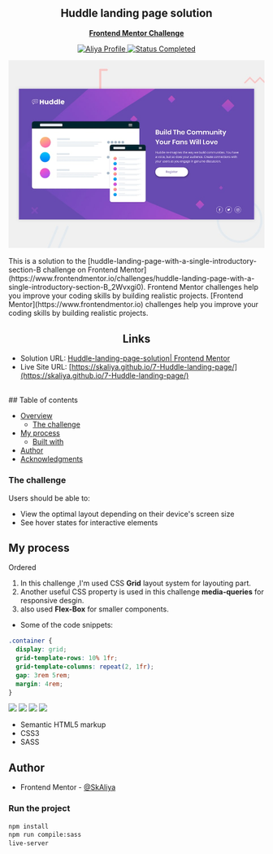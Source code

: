 <div align="center">
 <h2 align="center">Huddle landing page solution</h2>
<p align='center'>
 <a href="https://www.frontendmentor.io/challenges/huddle-landing-page-with-a-single-introductory-section-B_2Wvxgi0"><strong>Frontend Mentor Challenge</strong></a>
    <br />
    </p>
</div>

<!-- Bagdes -->
<div align="center">
  <!-- Profile -->
  <a href="https://www.frontendmentor.io/profile/SkAliya">
    <img src="https://img.shields.io/badge/Profile-Aliya%20Shaik-07ecf8?style=for-the-badge&logo=frontendmentor" alt="Aliya Profile">
  </a>
  <!-- Status -->
    <a href="#">
    <img src="https://img.shields.io/badge/Status-Completed-brightgreen?style=for-the-badge" alt="Status Completed">
  </a>
</div>

<div align="center">

![solution preview](./design/desktop-preview.jpg)

</div>
This is a solution to the [huddle-landing-page-with-a-single-introductory-section-B challenge on Frontend Mentor](https://www.frontendmentor.io/challenges/huddle-landing-page-with-a-single-introductory-section-B_2Wvxgi0). Frontend Mentor challenges help you improve your coding skills by building realistic projects.
[Frontend Mentor](https://www.frontendmentor.io) challenges help you improve your coding skills by building realistic projects.

<h2 align="center">Links</h2>

- Solution URL: [Huddle-landing-page-solution| Frontend Mentor](https://www.frontendmentor.io/solutions/simple-huddle-landing-pagehtml5css3sass-LSlaaEg_-A)
- Live Site URL: [https://skaliya.github.io/7-Huddle-landing-page/](https://skaliya.github.io/7-Huddle-landing-page/)

<br>
## Table of contents

- [Overview](#overview)
  - [The challenge](#the-challenge)
- [My process](#my-process)
  - [Built with](#built-with)
- [Author](#author)
- [Acknowledgments](#acknowledgments)

### The challenge

Users should be able to:

- View the optimal layout depending on their device's screen size
- See hover states for interactive elements

## My process

Ordered

1. In this challenge ,I'm used CSS **Grid** layout system for layouting part.
2. Another useful CSS property is used in this challenge **media-queries** for responsive desgin.
3. also used **Flex-Box** for smaller components.

- Some of the code snippets:

```css
.container {
  display: grid;
  grid-template-rows: 10% 1fr;
  grid-template-columns: repeat(2, 1fr);
  gap: 3rem 5rem;
  margin: 4rem;
}
```

<!-- Bagdes -->

![](https://img.shields.io/badge/HTML5-E34F26?style=for-the-badge&logo=html5&logoColor=white)
![](https://img.shields.io/badge/CSS3-38B2AC?style=for-the-badge&logo=css3&logoColor=white)
![](https://img.shields.io/badge/SASS-CC6699?style=for-the-badge&logo=sass&logoColor=white)
![](https://img.shields.io/badge/Git-F05032?style=for-the-badge&logo=git&logoColor=white)

- Semantic HTML5 markup
- CSS3
- SASS

## Author

- Frontend Mentor - [@SkAliya](https://www.frontendmentor.io/profile/SkAliya)

### Run the project

```bash
npm install
npm run compile:sass
live-server
```

